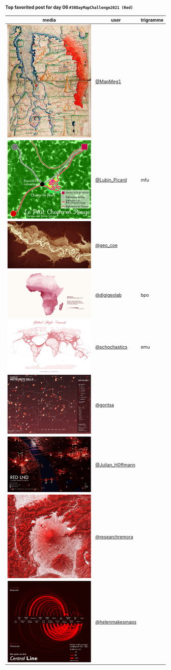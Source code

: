 #### Top favorited post for day 06 `#30DayMapChallenge2021 (Red)`

| media | user | trigramme |
|-------|------|-----------|
| ![image](../uploads/964b60148530048b083df1093bc2c1d3/image.png) |[@MapMeg1](https://twitter.com/MapMeg1/status/1457053963765833736)||
| ![image](../uploads/b2bf133221785f454cb158f79ac2370b/image.png) |[@Lubin_Picard](https://twitter.com/Lubin_Picard/status/1457042854363160581)|mfu|
| ![image](../uploads/aecb25e383f628b4d17d7294f9c9ca95/image.png) |[@geo_coe](https://twitter.com/geo_coe/status/1457123260865286148)||
| ![image](../uploads/743725fb779c5bec97e3186d6cefe609/image.png) |[@digigeolab](https://twitter.com/digigeolab/status/1456916293190397956)|bpo|
| ![image](../uploads/d86dbcd847dc1e233fe718981b3b1a41/image.png) |[@schochastics](https://twitter.com/schochastics/status/1458023560539148291)|emu|
| ![image](../uploads/7d8980f37487cf94aedd02a2ba6b4172/image.png) |[@gontsa](https://twitter.com/gontsa/status/1457090063288971268)||
| ![image](../uploads/cf557f450d3fbe3816d210c7e0a5fece/image.png) |[@Julian_H0ffmann](https://twitter.com/Julian_H0ffmann/status/1457027613189414912)||
| ![image](../uploads/d93f218c723d0925f3216f42d22e3a81/image.png) |[@researchremora](https://twitter.com/researchremora/status/1456966240120066054)||
| ![image](../uploads/1a82e1994eb5c11b05c8f2be8e96ff0d/image.png) |[@helenmakesmaps](https://twitter.com/helenmakesmaps/status/1456923500497809414)||